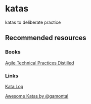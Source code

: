 # katas

katas to deliberate practice

## Recommended resources

### Books

[Agile Technical Practices Distilled](https://leanpub.com/agiletechnicalpracticesdistilled)


### Links

[Kata Log](https://kata-log.rocks/)

[Awesome Katas by @gamontal](https://github.com/gamontal/awesome-katas)

